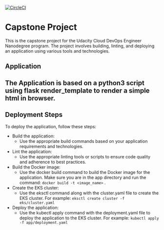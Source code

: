 [![CircleCI](https://dl.circleci.com/status-badge/img/gh/ankur1230/Udacity-DevOps-Capstone/tree/main.svg?style=svg)](https://app.circleci.com/pipelines/github/lampqt1997/lampqt_Devops_Capstone)

# Capstone Project

This is the capstone project for the Udacity Cloud DevOps Engineer Nanodegree program. The project involves building, linting, and deploying an application using various tools and technologies.


## Application
The Application is based on a python3 script using flask render_template to render a simple html in browser.
- 
## Deployment Steps

To deploy the application, follow these steps:

- Build the application: 
  - Use the appropriate build commands based on your application requirements and technologies.
- Lint the application: 
  - Use the appropriate linting tools or scripts to ensure code quality and adherence to best practices.
- Build the Docker image: 
  - Use the docker build command to build the Docker image for the application. Make sure you are in the app directory and run the command: `docker build -t <image_name>` .
- Create the EKS cluster: 
  - Use the eksctl command along with the cluster.yaml file to create the EKS cluster. For example: `eksctl create cluster -f eks/cluster.yaml`
- Deploy the application: 
  - Use the kubectl apply command with the deployment.yaml file to deploy the application to the EKS cluster. For example: `kubectl apply -f app/deployment.yaml`

